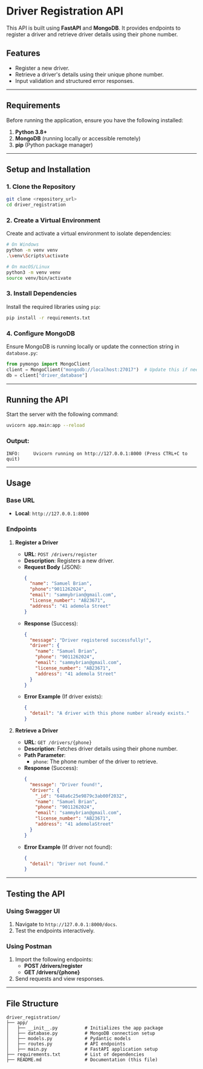 # **Driver Registration API**

This API is built using **FastAPI** and **MongoDB**. It provides endpoints to register a driver and retrieve driver details using their phone number.

## **Features**
- Register a new driver.
- Retrieve a driver's details using their unique phone number.
- Input validation and structured error responses.

---

## **Requirements**
Before running the application, ensure you have the following installed:
1. **Python 3.8+**
2. **MongoDB** (running locally or accessible remotely)
3. **pip** (Python package manager)

---

## **Setup and Installation**

### 1. Clone the Repository
```bash
git clone <repository_url>
cd driver_registration
```

### 2. Create a Virtual Environment
Create and activate a virtual environment to isolate dependencies:
```bash
# On Windows
python -m venv venv
.\venv\Scripts\activate

# On macOS/Linux
python3 -m venv venv
source venv/bin/activate
```

### 3. Install Dependencies
Install the required libraries using `pip`:
```bash
pip install -r requirements.txt
```

### 4. Configure MongoDB
Ensure MongoDB is running locally or update the connection string in `database.py`:
```python
from pymongo import MongoClient
client = MongoClient("mongodb://localhost:27017")  # Update this if needed
db = client["driver_database"]
```

---

## **Running the API**

Start the server with the following command:
```bash
uvicorn app.main:app --reload
```

### Output:
```
INFO:     Uvicorn running on http://127.0.0.1:8000 (Press CTRL+C to quit)
```

---

## **Usage**

### Base URL
- **Local**: `http://127.0.0.1:8000`

### Endpoints
1. **Register a Driver**
   - **URL**: `POST /drivers/register`
   - **Description**: Registers a new driver.
   - **Request Body** (JSON):
     ```json
     {
       "name": "Samuel Brian",
       "phone":"9011262024",
       "email": "sammybrian@gmail.com",
       "license_number": "AB23671",
       "address": "41 ademola Street"
     }
     ```
   - **Response** (Success):
     ```json
     {
       "message": "Driver registered successfully!",
       "driver": {
         "name": "Samuel Brian",
         "phone": "9011262024",
         "email": "sammybrian@gmail.com",
         "license_number": "AB23671",
         "address": "41 ademola Street"
       }
     }
     ```
   - **Error Example** (If driver exists):
     ```json
     {
       "detail": "A driver with this phone number already exists."
     }
     ```

2. **Retrieve a Driver**
   - **URL**: `GET /drivers/{phone}`
   - **Description**: Fetches driver details using their phone number.
   - **Path Parameter**:
     - `phone`: The phone number of the driver to retrieve.
   - **Response** (Success):
     ```json
     {
       "message": "Driver found!",
       "driver": {
         "_id": "648a6c25e9879c3ab00f2032",
         "name": "Samuel Brian",
         "phone": "9011262024",
         "email": "sammybrian@gmail.com",
         "license_number": "AB23671",
         "address": "41 ademolaStreet"
       }
     }
     ```
   - **Error Example** (If driver not found):
     ```json
     {
       "detail": "Driver not found."
     }
     ```

---

## **Testing the API**

### Using Swagger UI
1. Navigate to `http://127.0.0.1:8000/docs`.
2. Test the endpoints interactively.

### Using Postman
1. Import the following endpoints:
   - **POST /drivers/register**
   - **GET /drivers/{phone}**
2. Send requests and view responses.

---

## **File Structure**
```plaintext
driver_registration/
├── app/
│   ├── __init__.py          # Initializes the app package
│   ├── database.py          # MongoDB connection setup
│   ├── models.py            # Pydantic models
│   ├── routes.py            # API endpoints
│   ├── main.py              # FastAPI application setup
├── requirements.txt         # List of dependencies
├── README.md                # Documentation (this file)
```
